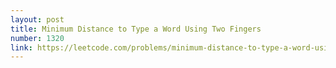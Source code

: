 ```yaml
---
layout: post
title: Minimum Distance to Type a Word Using Two Fingers
number: 1320
link: https://leetcode.com/problems/minimum-distance-to-type-a-word-using-two-fingers
---
```

